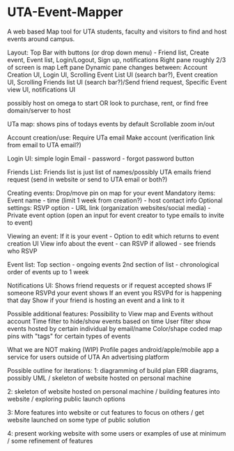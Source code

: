 # UTA-Event-Mapper
A web based Map tool for UTA students, faculty and visitors to find and host events around campus.

Layout:
Top Bar with buttons (or drop down menu) - Friend list, Create event, Event list, Login/Logout, Sign up, notifications
Right pane roughly 2/3 of screen is map
Left pane Dynamic pane changes between: Account Creation UI, Login UI, Scrolling Event List UI (search bar?),
Event creation UI, Scrolling Friends list UI (search bar?)/Send friend request, Specific Event view UI, notifications UI

possibly host on omega to start OR look to purchase, rent, or find free domain/server to host

UTa map:
shows pins of todays events by default
Scrollable
zoom in/out

Account creation/use:
Require UTa email
Make account (verification link from email to UTA email?)

Login UI:
simple login
Email - password - forgot password button

Friends List:
Friends list is just list of names/possibly UTA emails
friend request (send in website or send to UTA email or both?)

Creating events:
Drop/move pin on map for your event
Mandatory items: Event name - time (limit 1 week from creation?) - host contact info 
Optional settings: RSVP option - URL link (organization websites/social media) - Private event option (open an input for event creator to type emails to invite to event) 

Viewing an event:
If it is your event - Option to edit which returns to event creation UI
View info about the event - can RSVP if allowed - see friends who RSVP

Event list:
Top section - ongoing events
2nd section of list - chronological order of events up to 1 week

Notifications UI: 
Shows friend requests or if request accepted
shows IF someone RSVPd your event
shows If an event you RSVPd for is happening that day
Show if your friend is hosting an event and a link to it

Possible additional features:
Possibility to View map and Events without account
Time filter to hide/show events based on time
User filter show events hosted by certain individual by email/name
Color/shape coded map pins with "tags" for certain types of events

What we are NOT making (WIP)
Profile pages
android/apple/mobile app
a service for users outside of UTA
An advertising platform

Possible outline for iterations:
1: diagramming of build plan ERR diagrams, possibly UML / skeleton of website hosted on personal machine

2: skeleton of website hosted on personal machine / building features into website / exploring public launch options

3: More features into website or cut features to focus on others / get website launched on some type of public solution

4: present working website with some users or examples of use at minimum / some refinement of features

